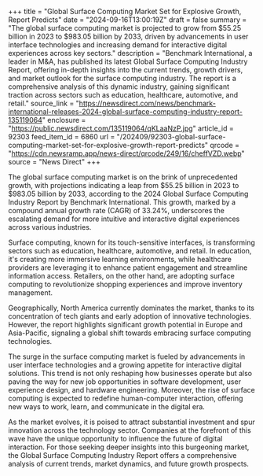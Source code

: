 +++
title = "Global Surface Computing Market Set for Explosive Growth, Report Predicts"
date = "2024-09-16T13:00:19Z"
draft = false
summary = "The global surface computing market is projected to grow from $55.25 billion in 2023 to $983.05 billion by 2033, driven by advancements in user interface technologies and increasing demand for interactive digital experiences across key sectors."
description = "Benchmark International, a leader in M&A, has published its latest Global Surface Computing Industry Report, offering in-depth insights into the current trends, growth drivers, and market outlook for the surface computing industry. The report is a comprehensive analysis of this dynamic industry, gaining significant traction across sectors such as education, healthcare, automotive, and retail."
source_link = "https://newsdirect.com/news/benchmark-international-releases-2024-global-surface-computing-industry-report-135119064"
enclosure = "https://public.newsdirect.com/135119064/qKLaaNzP.jpg"
article_id = 92303
feed_item_id = 6860
url = "/202409/92303-global-surface-computing-market-set-for-explosive-growth-report-predicts"
qrcode = "https://cdn.newsramp.app/news-direct/qrcode/249/16/cheffVZD.webp"
source = "News Direct"
+++

<p>The global surface computing market is on the brink of unprecedented growth, with projections indicating a leap from $55.25 billion in 2023 to $983.05 billion by 2033, according to the 2024 Global Surface Computing Industry Report by Benchmark International. This growth, marked by a compound annual growth rate (CAGR) of 33.24%, underscores the escalating demand for more intuitive and interactive digital experiences across various industries.</p><p>Surface computing, known for its touch-sensitive interfaces, is transforming sectors such as education, healthcare, automotive, and retail. In education, it's creating more immersive learning environments, while healthcare providers are leveraging it to enhance patient engagement and streamline information access. Retailers, on the other hand, are adopting surface computing to revolutionize shopping experiences and improve inventory management.</p><p>Geographically, North America currently dominates the market, thanks to its concentration of tech giants and early adoption of innovative technologies. However, the report highlights significant growth potential in Europe and Asia-Pacific, signaling a global shift towards embracing surface computing technologies.</p><p>The surge in the surface computing market is fueled by advancements in user interface technologies and a growing appetite for interactive digital solutions. This trend is not only reshaping how businesses operate but also paving the way for new job opportunities in software development, user experience design, and hardware engineering. Moreover, the rise of surface computing is expected to redefine human-computer interaction, offering new ways to work, learn, and communicate in the digital era.</p><p>As the market evolves, it is poised to attract substantial investment and spur innovation across the technology sector. Companies at the forefront of this wave have the unique opportunity to influence the future of digital interaction. For those seeking deeper insights into this burgeoning market, the Global Surface Computing Industry Report offers a comprehensive analysis of current trends, market dynamics, and future growth prospects.</p>